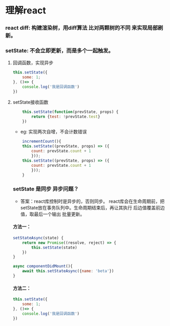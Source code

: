 # 理解react


### react diff: 构建渲染树，用diff算法 比对两颗树的不同 来实现局部刷新。

### setState: 不会立即更新，而是多个一起触发。
1. 回调函数，实现异步

    ```js
    this.setState({
        some: 1;
    }, ()=> {
        console.log('我是回调函数')
    })
    ```

2. setState接收函数

    ```js
        this.setState(function(prevState, props) {
            return {test: !prevState.test}
        })
    
    ```

    * eg: 实现两次自增，不会计数错误
    ```js
        incrementCount(){
        this.setState((prevState, props) => ({
            count: prevState.count + 1
            }));
        this.setState((prevState, props) => ({
            count: prevState.count + 1
            }));
        }
    ```

    ### setState 是同步 异步问题？

    * 答案：react库控制时是异步的，否则同步。 react库会在生命周期前，把setState放在事务队列中。生命周期结束后，再让其执行 后边值覆盖前边值，取最后一个输出 批量更新。

    #### 方法一：
    ```js
    setStateAsync(state) {
        return new Promise((resolve, reject) => {
            this.setState(state)
        })
    }

    async componentDidMount(){
        await this.setStateAsync({name: 'beta'})
    }

    ```

    #### 方法二：
    ```js
    this.setState({
        some: 1;
    }, ()=> {
        console.log('我是回调函数')
    })
    ```
